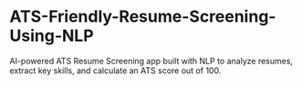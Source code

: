 # ATS-Friendly-Resume-Screening-Using-NLP
AI-powered ATS Resume Screening app built with NLP  to analyze resumes, extract key skills, and calculate an ATS score out of 100.

